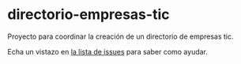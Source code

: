 # directorio-empresas-tic
Proyecto para coordinar la creación de un directorio de empresas tic.

Echa un vistazo en [la lista de issues](https://github.com/cadizdevelopers/directorio-empresas-tic/issues) para saber como ayudar.
